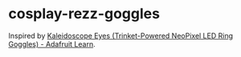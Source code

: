 # cosplay-rezz-goggles

Inspired by [Kaleidoscope Eyes (Trinket-Powered NeoPixel LED Ring Goggles) - Adafruit Learn](https://learn.adafruit.com/kaleidoscope-eyes-neopixel-led-goggles-trinket-gemma?view=all).
